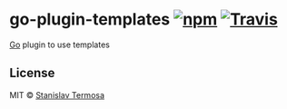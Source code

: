 # go-plugin-templates [![npm](https://img.shields.io/npm/v/go-plugin-templates.svg?style=flat-square)](https://www.npmjs.com/package/go-plugin-templates) [![Travis](https://img.shields.io/travis/gocli/go-plugin-cli.svg?style=flat-square)](https://travis-ci.org/gocli/go-plugin-templates)

[Go](https://www.npmjs.com/package/go) plugin to use templates

## License

MIT © [Stanislav Termosa](https://github.com/termosa)
